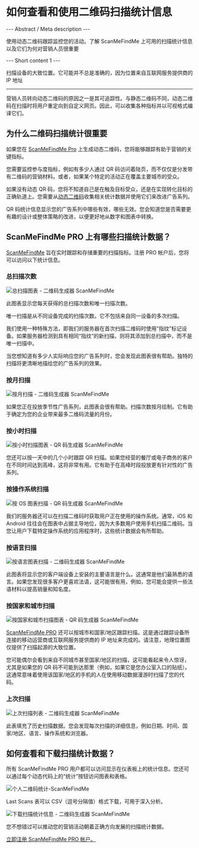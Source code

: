 <h1>如何查看和使用二维码扫描统计信息</h1>

--- Abstract / Meta description ---

使用动态二维码跟踪监控您的活动。了解 ScanMeFindMe 上可用的扫描统计信息以及它们为何对营销人员很重要

--- Short content 1 ---

扫描设备的大致位置。它可能并不总是准确的，因为位置来自互联网服务提供商的 IP 地址

----------

<p>营销人员转向动态二维码的原因之一是其可追踪性。与静态二维码不同，动态二维码在扫描时将用户重定向到自定义网页。因此，可以收集各种指标并以可视格式编译它们。 </p>

<h2>为什么二维码扫描统计很重要</h2>

<p>如果您在 <a href="#pro">ScanMeFindMe Pro</a> 上生成动态二维码，您将能够跟踪有助于营销的关键指标。</p>

<p>您需要监控参与度指标，例如有多少人通过 QR 码访问着陆页，而不仅仅是分发带有二维码的营销材料。或者，如果某个特定的活动正在覆盖主要城市的受众。 </p>

<p>如果没有动态 QR 码，您将不知道自己是在触及目标受众，还是在实现转化目标的正确轨道上。您需要从<a href="#about:product">动态二维码</a>收集相关统计数据并使用它们来改进广告系列。</p>

<p>QR 码统计信息显示您的广告系列中哪些有效，哪些无效。您会知道您是否需要更有趣的设计或整体策略的改进，以便更好地从数字和图表中转换。 </p>

<h2>ScanMeFindMe PRO 上有哪些扫描统计数据？</h2>

<p><a href="#static:url">ScanMeFindMe</a> 旨在实时跟踪和存储重要的扫描指标。注册 PRO 帐户后，您将可以访问以下统计信息。</p>

<h3>总扫描次数</h3>

<p class="imageholder">
    <img src="https://media.scanmefindme.com/blog/about_statistics/files/img 1 - total scans.png"
        alt="总扫描图表 - 二维码生成器 ScanMeFindMe">
</p>

<p>此图表显示您每天获得的总扫描次数和唯一扫描次数。</p>

<p>唯一扫描是从不同设备完成的扫描次数。它不包括来自同一设备的多次扫描。 </p>

<p>我们使用一种特殊方法，即我们的服务器在首次扫描二维码时使用“指纹”标记设备。如果服务器检测到具有相同“指纹”的新扫描，则将其添加到总扫描中，而不是唯一扫描中。</p>

<p>当您想知道有多少人实际响应您的广告系列时，您会发现此图表很有帮助。独特的扫描将更清晰地描绘您的广告系列的效果。</p>

<h3>按月扫描</h3>

<p class="imageholder">
    <img src="https://media.scanmefindme.com/blog/about_statistics/files/img 2 - scans by month.png"
        alt="按月扫描 - 二维码生成器 ScanMeFindMe">
</p>

<p>如果您正在投放季节性广告系列，此图表会很有帮助。扫描次数按月绘制。它有助于确定为您的企业带来最多二维码流量的月份。 </p>

<h3>按小时扫描</h3>

<p class="imageholder">
    <img src="https://media.scanmefindme.com/blog/about_statistics/files/img 3 - scans by hour of the day.png"
        alt="按小时扫描图表 - QR 码生成器 ScanMeFindMe">
</p>

<p>您还可以按一天中的几个小时跟踪 QR 扫描。如果您经营的餐厅或电子商务的客户在不同时间达到高峰，这将非常有用。它有助于在高峰时段投放更有针对性的广告系列。</p>

<h3>按操作系统扫描</h3>

<p class="imageholder">
    <img src="https://media.scanmefindme.com/blog/about_statistics/files/img 4 - scans by OS.png"
        alt="按 OS 图表扫描 - QR 码生成器 ScanMeFindMe">
</p>

<p>我们的服务器还可以在扫描二维码时获取用户正在使用的操作系统。通常，iOS 和 Android 往往会在图表中占据主导地位，因为大多数用户使用手机扫描二维码。当您让用户下载特定操作系统的应用程序时，这些统计数据会有所帮助。 </p>

<h3>按语言扫描</h3>

<p class="imageholder">
    <img src="https://media.scanmefindme.com/blog/about_statistics/files/img 5 - scans by lang.png"
        alt="按语言图表扫描 - 二维码生成器 ScanMeFindMe">
</p>

<p>此图表将显示您的客户端设备上安装的主要语言是什么。这通常是他们最熟悉的语言。如果您发现很多客户更喜欢法语，这可能很有用，例如，您可能会提供一些法语材料以提高销量和知名度。</p>

<h3>按国家和城市扫描</h3>

<p class="imageholder">
    <img src="https://media.scanmefindme.com/blog/about_statistics/files/img 6 - scans by country and city.png"
        alt="按国家和城市扫描图表 - QR 码生成器 ScanMeFindMe">
</p>

<p><a href="#pro">ScanMeFindMe PRO</a> 还可以按城市和国家/地区跟踪扫描。这是通过跟踪设备所连接的移动运营商或互联网服务提供商的 IP 地址来完成的。请注意，地理位置图仅提供了扫描起源的大致位置。 </p>

<p>您可能偶尔会看到来自不同城市甚至国家/地区的扫描，这可能看起来令人惊讶，尤其是如果您的 QR 码不可能到达那里（例如，如果它是您办公室入口的贴纸）。这通常意味着使用该国家/地区的手机的人在使用移动数据漫游时扫描了您的代码。</p>

<h3>上次扫描</h3>

<p class="imageholder">
    <img src="https://media.scanmefindme.com/blog/about_statistics/files/img 7 - last scans.png"
        alt="上次扫描列表 - 二维码生成器 ScanMeFindMe">
</p>

<p>此表填充了历史扫描数据。您会发现每次扫描的详细信息，例如日期、时间、国家/地区、语言、操作系统和浏览器。 </p>

<h2>如何查看和下载扫描统计数据？</h2>

<p>所有 ScanMeFindMe PRO 用户都可以访问显示在仪表板上的统计信息。您还可以通过每个动态代码上的“统计”按钮访问图表和表格。</p>

<p class="imageholder">
    <img src="https://media.scanmefindme.com/blog/about_statistics/files/img 8 - dynamic codes-statistic.png"
        alt="个人二维码统计-ScanMeFindMe">
</p>

<p>Last Scans 表可以 CSV（逗号分隔值）格式下载，可用于深入分析。</p>

<p class="imageholder">
    <img src="https://media.scanmefindme.com/blog/about_statistics/files/img 7 - last scans - download as CSV.png"
        alt="下载扫描统计信息 - 二维码生成器 ScanMeFindMe">
</p>

<p>您不想错过可以推动您的营销活动朝着正确方向发展的扫描统计数据。</p>

<p><a href="#pro">立即注册 ScanMeFindMe PRO 帐户。</a></p>
